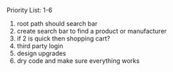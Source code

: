 Priority List: 1-6

1. root path should search bar
2. create search bar to find a product or manufacturer
3. if 2 is quick then shopping cart?
4. third party login
5. design upgrades
6. dry code and make sure everything works
